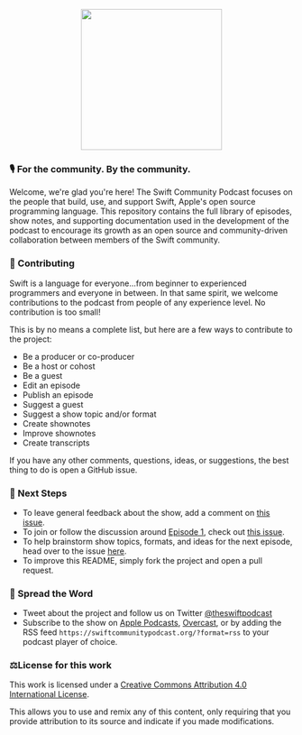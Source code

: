 <p align=center><img src="https://github.com/SwiftCommunityPodcast/podcast/blob/master/Resources/Logo%402x.png" width="250"/></p>

### 🎙 For the community. By the community.

Welcome, we're glad you're here! The Swift Community Podcast focuses on the people that build, use, and support Swift, Apple's open source programming language. This repository contains the full library of episodes, show notes, and supporting documentation used in the development of the podcast to encourage its growth as an open source and community-driven collaboration between members of the Swift community.

### 🤝 Contributing 

Swift is a language for everyone...from beginner to experienced programmers and everyone in between. In that same spirit, we welcome contributions to the podcast from people of any experience level. No contribution is too small!

This is by no means a complete list, but here are a few ways to contribute to the project:

- Be a producer or co-producer
- Be a host or cohost
- Be a guest
- Edit an episode
- Publish an episode
- Suggest a guest
- Suggest a show topic and/or format
- Create shownotes
- Improve shownotes
- Create transcripts

If you have any other comments, questions, ideas, or suggestions, the best thing to do is open a GitHub issue.

### 🧩 Next Steps

- To leave general feedback about the show, add a comment on [this issue](https://github.com/SwiftCommunityPodcast/podcast/issues/3).
- To join or follow the discussion around [Episode 1](https://www.swiftcommunitypodcast.org), check out [this issue](https://github.com/SwiftCommunityPodcast/podcast/issues/1).
- To help brainstorm show topics, formats, and ideas for the next episode, head over to the issue [here](https://github.com/SwiftCommunityPodcast/podcast/issues/2).
- To improve this README, simply fork the project and open a pull request.

### 📣 Spread the Word

- Tweet about the project and follow us on Twitter [@theswiftpodcast](https://twitter.com/theswiftpodcast)
- Subscribe to the show on [Apple Podcasts](https://itunes.apple.com/us/podcast/the-swift-community-podcast/id1449664346?mt=2), [Overcast](https://overcast.fm/p1065244-3zhoR6), or by adding the RSS feed `https://swiftcommunitypodcast.org/?format=rss` to your podcast player of choice.

### ⚖️License for this work

This work is licensed under a <a rel="license" href="http://creativecommons.org/licenses/by/4.0/">Creative Commons Attribution 4.0 International License</a>.

This allows you to use and remix any of this content, only requiring that you provide attribution to its source and indicate if you made modifications.
